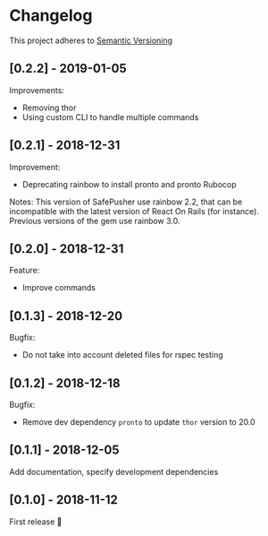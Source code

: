 # Changelog

This project adheres to [Semantic Versioning](http://semver.org)

## [0.2.2] - 2019-01-05
Improvements:
 - Removing thor
 - Using custom CLI to handle multiple commands

## [0.2.1] - 2018-12-31
Improvement:
 - Deprecating rainbow to install pronto and pronto Rubocop

Notes:
This version of SafePusher use rainbow 2.2, that can be incompatible with
the latest version of React On Rails (for instance).
Previous versions of the gem use rainbow 3.0.

## [0.2.0] - 2018-12-31
Feature:
 - Improve commands

## [0.1.3] - 2018-12-20
Bugfix:
 - Do not take into account deleted files for rspec testing

## [0.1.2] - 2018-12-18
Bugfix:
 - Remove dev dependency `pronto` to update `thor` version to 20.0

## [0.1.1] - 2018-12-05
Add documentation, specify development dependencies

## [0.1.0] - 2018-11-12
First release :tada:
